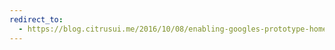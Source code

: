 ```yaml
---
redirect_to:
  - https://blog.citrusui.me/2016/10/08/enabling-googles-prototype-homepage-design/
---
```

